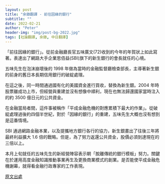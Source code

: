 ```yaml
---
layout: post
title: "余錄翻譯 - 前往因緣的銀行"
subtitle: ""
date: 2022-02-21
author: "Peter"
header-img: "img/post-bg-2022.jpg"
tags: [社論翻譯, 余錄, 中日翻譯]
---
```


「前往因緣的銀行」。從前金融廳長官五味廣文(72)收到的今年的年賀狀上如此寫著。表達出了網路大手企業思佰益(SBI)旗下的新生銀行的會長就任的心境。

五味先生在泡沫崩壞後的 1998 年做為當時的金融監督廳檢查部長，主導著新生銀的前身的舊日本長期信用銀行的破綻處理。

在這之後，同一時間通過國有化的美國資金進行買收，替換為新生銀。2004 年時股票雖成功上市，但經營與重建並沒有想像中順利，現在也無法歸還國家當時注入的約 3500 億日元的公共資金。

在金融當局者間，這件事被稱作「平成金融危機的對應累積下最大的作業」。從破綻處理過後約四個半世紀，對於「因緣的銀行」的重建，五味先生大概也沒有想到是這番情境。

SBI 通過網路金融本業，以及提攜地方銀行各行的協力，新生銀畫出了往後三年將最終利益擴大 1.6 倍的戰略。但是，為了努力返還公共資金，股價必須到達現在的三倍以上。

本月上旬就任的五味先生的新經營陣容表示朝「脫離傳統的銀行模板」努力。關鍵在於運用高度金融知識推動事業再生及更換商業模式的創業。是否能使平成金融危機謝幕，就得看金融行政專家的工作表現。

[原文出處](https://mainichi.jp/articles/20220221/ddm/001/070/095000c)
